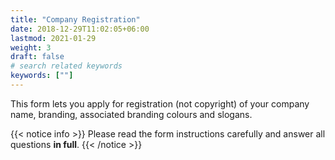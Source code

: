 ```yaml
---
title: "Company Registration"
date: 2018-12-29T11:02:05+06:00
lastmod: 2021-01-29
weight: 3
draft: false
# search related keywords
keywords: [""]
---
```


This form lets you apply for registration (not copyright) of your company name, branding, associated branding colours and slogans.

{{< notice info >}}
  Please read the form instructions carefully and answer all questions **in full**.
{{< /notice >}}